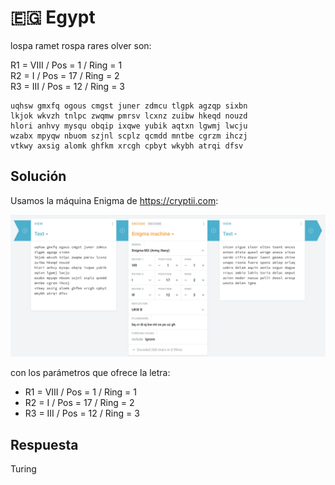# 🇪🇬 Egypt

lospa ramet rospa rares olver son:

R1 = VIII / Pos = 1 / Ring = 1<br>
R2 = I / Pos = 17 / Ring = 2<br>
R3 = III / Pos = 12 / Ring = 3

```
uqhsw gmxfq ogous cmgst juner zdmcu tlgpk agzqp sixbn
lkjok wkvzh tnlpc zwqmw pmrsv lcxnz zuibw hkeqd nouzd
hlori anhvy mysqu obqip ixqwe yubik aqtxn lgwmj lwcju
wzabx mpyqw nbuom szjnl scplz qcmdd mntbe cgrzm ihczj
vtkwy axsig alomk ghfkm xrcgh cpbyt wkybh atrqi dfsv
```

## Solución

Usamos la máquina Enigma de https://cryptii.com:

![](enigma.png)

con los parámetros que ofrece la letra:

* R1 = VIII / Pos = 1 / Ring = 1
* R2 = I / Pos = 17 / Ring = 2
* R3 = III / Pos = 12 / Ring = 3

## Respuesta

Turing

